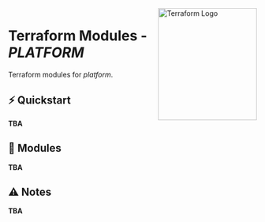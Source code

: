 <img src="https://static-00.iconduck.com/assets.00/terraform-icon-1803x2048-hodrzd3t.png" alt="Terraform Logo" align="right" height="227" width="200"/>

# Terraform Modules - _PLATFORM_

Terraform modules for _platform_.

## ⚡️ Quickstart

__TBA__

## 🧩 Modules

__TBA__

## ⚠️ Notes

__TBA__
